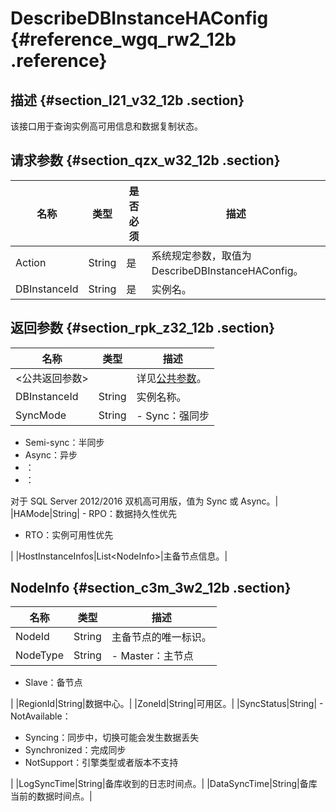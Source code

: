 # DescribeDBInstanceHAConfig {#reference_wgq_rw2_12b .reference}

## 描述 {#section_l21_v32_12b .section}

该接口用于查询实例高可用信息和数据复制状态。

## 请求参数 {#section_qzx_w32_12b .section}

|名称|类型|是否必须|描述|
|--|--|----|--|
|Action|String|是|系统规定参数，取值为DescribeDBInstanceHAConfig。|
|DBInstanceId|String|是|实例名。|

## 返回参数 {#section_rpk_z32_12b .section}

|名称|类型|描述|
|--|--|--|
|<公共返回参数\>| |详见[公共参数](cn.zh-CN/API参考/使用API/公共参数.md#)。|
|DBInstanceId|String|实例名称。|
|SyncMode|String|-   Sync：强同步
-   Semi-sync：半同步
-   Async：异步
-   ：
-   ：

对于 SQL Server 2012/2016 双机高可用版，值为 Sync 或 Async。|
|HAMode|String| -   RPO：数据持久性优先
-   RTO：实例可用性优先

 |
|HostInstanceInfos|List<NodeInfo\>|主备节点信息。|

## NodeInfo {#section_c3m_3w2_12b .section}

|名称|类型|描述|
|--|--|--|
|NodeId|String|主备节点的唯一标识。|
|NodeType|String| -   Master：主节点
-   Slave：备节点

 |
|RegionId|String|数据中心。|
|ZoneId|String|可用区。|
|SyncStatus|String| -   NotAvailable：
-   Syncing：同步中，切换可能会发生数据丢失
-   Synchronized：完成同步
-   NotSupport：引擎类型或者版本不支持

 |
|LogSyncTime|String|备库收到的日志时间点。|
|DataSyncTime|String|备库当前的数据时间点。|

